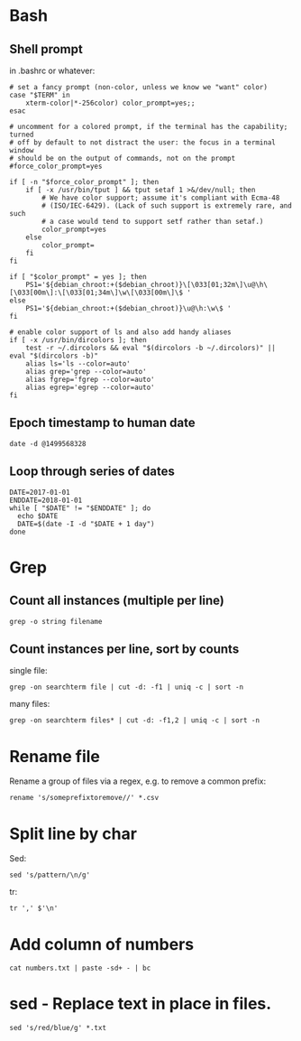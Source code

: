 
# Bash

## Shell prompt

in .bashrc or whatever:

```
# set a fancy prompt (non-color, unless we know we "want" color)
case "$TERM" in
    xterm-color|*-256color) color_prompt=yes;;
esac

# uncomment for a colored prompt, if the terminal has the capability; turned
# off by default to not distract the user: the focus in a terminal window
# should be on the output of commands, not on the prompt
#force_color_prompt=yes

if [ -n "$force_color_prompt" ]; then
    if [ -x /usr/bin/tput ] && tput setaf 1 >&/dev/null; then
        # We have color support; assume it's compliant with Ecma-48
        # (ISO/IEC-6429). (Lack of such support is extremely rare, and such
        # a case would tend to support setf rather than setaf.)
        color_prompt=yes
    else
        color_prompt=
    fi
fi
    
if [ "$color_prompt" = yes ]; then
    PS1='${debian_chroot:+($debian_chroot)}\[\033[01;32m\]\u@\h\[\033[00m\]:\[\033[01;34m\]\w\[\033[00m\]\$ '
else
    PS1='${debian_chroot:+($debian_chroot)}\u@\h:\w\$ '
fi

# enable color support of ls and also add handy aliases
if [ -x /usr/bin/dircolors ]; then
    test -r ~/.dircolors && eval "$(dircolors -b ~/.dircolors)" || eval "$(dircolors -b)"
    alias ls='ls --color=auto'
    alias grep='grep --color=auto'
    alias fgrep='fgrep --color=auto'
    alias egrep='egrep --color=auto'
fi

```

## Epoch timestamp to human date

    date -d @1499568328

## Loop through series of dates

```
DATE=2017-01-01
ENDDATE=2018-01-01
while [ "$DATE" != "$ENDDATE" ]; do 
  echo $DATE
  DATE=$(date -I -d "$DATE + 1 day")
done
```

# Grep

## Count all instances (multiple per line)

    grep -o string filename

## Count instances per line, sort by counts

single file:

    grep -on searchterm file | cut -d: -f1 | uniq -c | sort -n

many files:

    grep -on searchterm files* | cut -d: -f1,2 | uniq -c | sort -n

# Rename file

Rename a group of files via a regex, e.g. to remove a common prefix:

    rename 's/someprefixtoremove//' *.csv

# Split line by char

Sed:

    sed 's/pattern/\n/g'

tr:

    tr ',' $'\n'
    
# Add column of numbers

    cat numbers.txt | paste -sd+ - | bc

# sed - Replace text in place in files.

    sed 's/red/blue/g' *.txt
